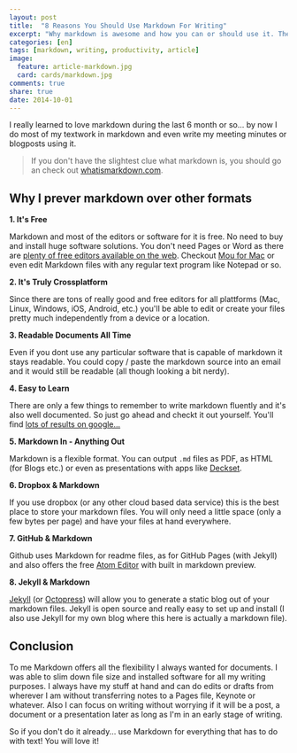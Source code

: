 ```yaml
---
layout: post
title:  "8 Reasons You Should Use Markdown For Writing"
excerpt: "Why markdown is awesome and how you can or should use it. These are my tools and best practices."
categories: [en]
tags: [markdown, writing, productivity, article]
image:
  feature: article-markdown.jpg
  card: cards/markdown.jpg
comments: true
share: true
date: 2014-10-01
---
```


I really learned to love markdown during the last 6 month or so... by now I do most of my textwork in markdown and even write my meeting minutes or blogposts using it.

> If you don't have the slightest clue what markdown is, you should go an check out [whatismarkdown.com](//whatismarkdown.com).  

## Why I prever markdown over other formats

__1. It's Free__

Markdown and most of the editors or software for it is free. No need to buy and install huge software solutions. You don't need Pages or Word as there are [plenty of free editors available on the web](//mashable.com/2013/06/24/markdown-tools/). Checkout [Mou for Mac](//mouapp.com/) or even edit Markdown files with any regular text program like Notepad or so.

__2. It's Truly Crossplatform__

Since there are tons of really good and free editors for all plattforms (Mac, Linux, Windows, iOS, Android, etc.) you'll be able to edit or create your files pretty much independently from a device or a location.


__3. Readable Documents All Time__

Even if you dont use any particular software that is capable of markdown it stays readable. You could copy / paste the markdown source into an email and it would still be readable (all though looking a bit nerdy).

__4. Easy to Learn__

There are only a few things to remember to write markdown fluently and it's also well documented. So just go ahead and checkt it out yourself. You'll find [lots of results on google...](https://www.google.de/?gfe_rd=cr&ei=YYoRVL6_B8ao8wfutoGADA#q=markdown+syntax)

__5. Markdown In - Anything Out__

Markdown is a flexible format. You can output `.md` files as PDF, as HTML (for Blogs etc.) or even as presentations with apps like [Deckset](//www.decksetapp.com/).

__6. Dropbox & Markdown__

If you use dropbox (or any other cloud based data service) this is the best place to store your markdown files. You will only need a little space (only a few bytes per page) and have your files at hand everywhere.

__7. GitHub & Markdown__

Github uses Markdown for readme files, as for GitHub Pages (with Jekyll) and also offers the free [Atom Editor](//atom.io) with built in markdown preview.


__8. Jekyll & Markdown__

[Jekyll](//jekyllrb.com/) (or [Octopress](//octopress.org/)) will allow you to generate a static blog out of your markdown files. Jekyll is open source and really easy to set up and install (I also use Jekyll for my own blog where this here is actually a markdown file).

## Conclusion

To me Markdown offers all the flexibility I always wanted for documents. I was able to slim down file size and installed software for all my writing purposes. I always have my stuff at hand and can do edits or drafts from wherever I am without transferring notes to a Pages file, Keynote or whatever. Also I can focus on writing without worrying if it will be a post, a document or a presentation later as long as I'm in an early stage of writing.

So if you don't do it already... use Markdown for everything that has to do with text! You will love it!
